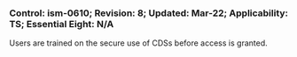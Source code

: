 ### Control: ism-0610; Revision: 8; Updated: Mar-22; Applicability: TS; Essential Eight: N/A
<p>Users are trained on the secure use of CDSs before access is granted.</p>